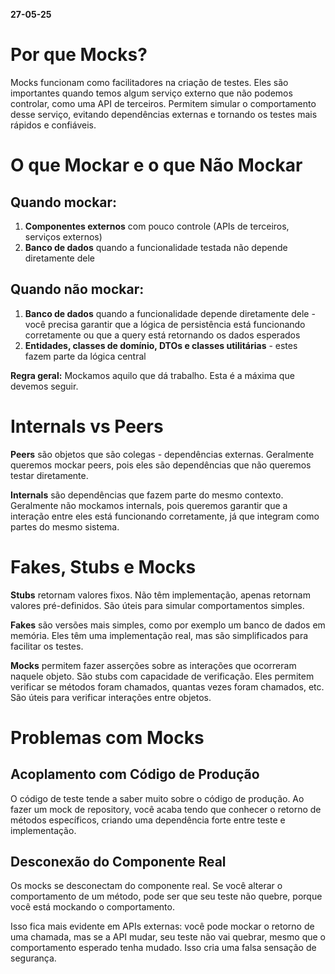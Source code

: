 **27-05-25**

# Por que Mocks?

Mocks funcionam como facilitadores na criação de testes. Eles são importantes quando temos algum serviço externo que não podemos controlar, como uma API de terceiros. Permitem simular o comportamento desse serviço, evitando dependências externas e tornando os testes mais rápidos e confiáveis.

# O que Mockar e o que Não Mockar

## Quando mockar:
1. **Componentes externos** com pouco controle (APIs de terceiros, serviços externos)
2. **Banco de dados** quando a funcionalidade testada não depende diretamente dele

## Quando não mockar:
1. **Banco de dados** quando a funcionalidade depende diretamente dele - você precisa garantir que a lógica de persistência está funcionando corretamente ou que a query está retornando os dados esperados
2. **Entidades, classes de domínio, DTOs e classes utilitárias** - estes fazem parte da lógica central

**Regra geral:** Mockamos aquilo que dá trabalho. Esta é a máxima que devemos seguir.

# Internals vs Peers

**Peers** são objetos que são colegas - dependências externas. Geralmente queremos mockar peers, pois eles são dependências que não queremos testar diretamente.

**Internals** são dependências que fazem parte do mesmo contexto. Geralmente não mockamos internals, pois queremos garantir que a interação entre eles está funcionando corretamente, já que integram como partes do mesmo sistema.

# Fakes, Stubs e Mocks

**Stubs** retornam valores fixos. Não têm implementação, apenas retornam valores pré-definidos. São úteis para simular comportamentos simples.

**Fakes** são versões mais simples, como por exemplo um banco de dados em memória. Eles têm uma implementação real, mas são simplificados para facilitar os testes.

**Mocks** permitem fazer asserções sobre as interações que ocorreram naquele objeto. São stubs com capacidade de verificação. Eles permitem verificar se métodos foram chamados, quantas vezes foram chamados, etc. São úteis para verificar interações entre objetos.

# Problemas com Mocks

## Acoplamento com Código de Produção
O código de teste tende a saber muito sobre o código de produção. Ao fazer um mock de repository, você acaba tendo que conhecer o retorno de métodos específicos, criando uma dependência forte entre teste e implementação.

## Desconexão do Componente Real
Os mocks se desconectam do componente real. Se você alterar o comportamento de um método, pode ser que seu teste não quebre, porque você está mockando o comportamento.

Isso fica mais evidente em APIs externas: você pode mockar o retorno de uma chamada, mas se a API mudar, seu teste não vai quebrar, mesmo que o comportamento esperado tenha mudado. Isso cria uma falsa sensação de segurança.
